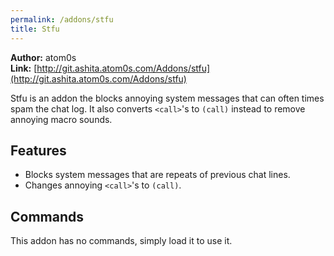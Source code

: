 ```yaml
---
permalink: /addons/stfu
title: Stfu
---
```


**Author:** atom0s<br/>
**Link:** [http://git.ashita.atom0s.com/Addons/stfu](http://git.ashita.atom0s.com/Addons/stfu)

Stfu is an addon the blocks annoying system messages that can often times spam the chat log. It also converts `<call>`'s to `(call)` instead to remove annoying macro sounds.

## Features

  * Blocks system messages that are repeats of previous chat lines.
  * Changes annoying `<call>`'s to `(call)`.

## Commands

This addon has no commands, simply load it to use it.